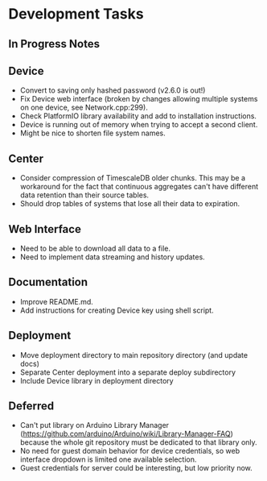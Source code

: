 # **Development Tasks**

## In Progress Notes

## Device
* Convert to saving only hashed password (v2.6.0 is out!)
* Fix Device web interface (broken by changes allowing multiple systems on one device, see Network.cpp:299).
* Check PlatformIO library availability and add to installation instructions.
* Device is running out of memory when trying to accept a second client.
* Might be nice to shorten file system names.

## Center
* Consider compression of TimescaleDB older chunks. This may be a workaround for the fact that continuous aggregates can't have different data retention than their source tables.
* Should drop tables of systems that lose all their data to expiration.

## Web Interface
* Need to be able to download all data to a file.
* Need to implement data streaming and history updates.

## Documentation
* Improve README.md.
* Add instructions for creating Device key using shell script.

## Deployment
* Move deployment directory to main repository directory (and update docs)
* Separate Center deployment into a separate deploy subdirectory
* Include Device library in deployment directory

## Deferred
* Can't put library on Arduino Library Manager (https://github.com/arduino/Arduino/wiki/Library-Manager-FAQ) because the whole git repository must be dedicated to that library only.
* No need for guest domain behavior for device credentials, so web interface dropdown is limited one available selection.
* Guest credentials for server could be interesting, but low priority now.